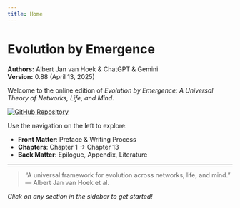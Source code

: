 ```yaml
---
title: Home
---
```


# Evolution by Emergence

**Authors:** Albert Jan van Hoek & ChatGPT & Gemini  
**Version:** 0.88 (April 13, 2025)

Welcome to the online edition of *Evolution by Emergence: A Universal Theory of Networks, Life, and Mind*.  

[![GitHub Repository](https://img.shields.io/badge/GitHub-Repo-Evolution--by--Emergence-181717?logo=github)](https://github.com/albertjanvanhoek/Evolution-by-Emergence)

Use the navigation on the left to explore:

- **Front Matter**: Preface & Writing Process  
- **Chapters**: Chapter 1 → Chapter 13  
- **Back Matter**: Epilogue, Appendix, Literature

---

> “A universal framework for evolution across networks, life, and mind.”  
> — Albert Jan van Hoek et al.

*Click on any section in the sidebar to get started!*  
